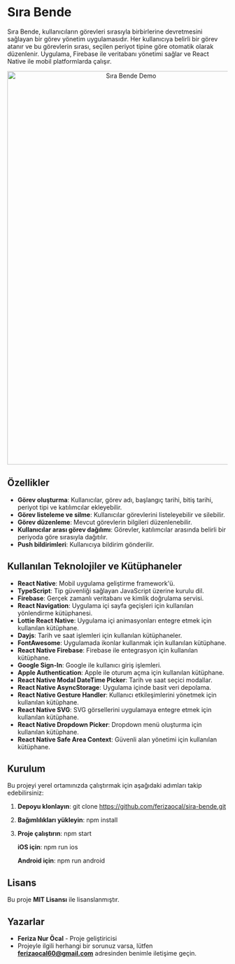 # Sıra Bende

Sıra Bende, kullanıcıların görevleri sırasıyla birbirlerine devretmesini sağlayan bir görev yönetim uygulamasıdır. Her kullanıcıya belirli bir görev atanır ve bu görevlerin sırası, seçilen periyot tipine göre otomatik olarak düzenlenir. Uygulama, Firebase ile veritabanı yönetimi sağlar ve React Native ile mobil platformlarda çalışır.

<p align="center">
  <img src="src/assets/gif/sira-bende-demo.gif" width="550" height="900" alt="Sıra Bende Demo" />
</p>

## Özellikler

- **Görev oluşturma**: Kullanıcılar, görev adı, başlangıç tarihi, bitiş tarihi, periyot tipi ve katılımcılar ekleyebilir.
- **Görev listeleme ve silme**: Kullanıcılar görevlerini listeleyebilir ve silebilir.
- **Görev düzenleme**: Mevcut görevlerin bilgileri düzenlenebilir.
- **Kullanıcılar arası görev dağılımı**: Görevler, katılımcılar arasında belirli bir periyoda göre sırasıyla dağıtılır.
- **Push bildirimleri**: Kullanıcıya bildirim gönderilir.

## Kullanılan Teknolojiler ve Kütüphaneler

- **React Native**: Mobil uygulama geliştirme framework'ü.
- **TypeScript**: Tip güvenliği sağlayan JavaScript üzerine kurulu dil.
- **Firebase**: Gerçek zamanlı veritabanı ve kimlik doğrulama servisi.
- **React Navigation**: Uygulama içi sayfa geçişleri için kullanılan yönlendirme kütüphanesi.
- **Lottie React Native**: Uygulama içi animasyonları entegre etmek için kullanılan kütüphane.
- **Dayjs**: Tarih ve saat işlemleri için kullanılan kütüphaneler.
- **FontAwesome**: Uygulamada ikonlar kullanmak için kullanılan kütüphane.
- **React Native Firebase**: Firebase ile entegrasyon için kullanılan kütüphane.
- **Google Sign-In**: Google ile kullanıcı giriş işlemleri.
- **Apple Authentication**: Apple ile oturum açma için kullanılan kütüphane.
- **React Native Modal DateTime Picker**: Tarih ve saat seçici modallar.
- **React Native AsyncStorage**: Uygulama içinde basit veri depolama.
- **React Native Gesture Handler**: Kullanıcı etkileşimlerini yönetmek için kullanılan kütüphane.
- **React Native SVG**: SVG görsellerini uygulamaya entegre etmek için kullanılan kütüphane.
- **React Native Dropdown Picker**: Dropdown menü oluşturma için kullanılan kütüphane.
- **React Native Safe Area Context**: Güvenli alan yönetimi için kullanılan kütüphane.

## Kurulum

Bu projeyi yerel ortamınızda çalıştırmak için aşağıdaki adımları takip edebilirsiniz:

1. **Depoyu klonlayın**:
   git clone https://github.com/ferizaocal/sira-bende.git

2. **Bağımlılıkları yükleyin**:
   npm install

3. **Proje çalıştırın**:
   npm start

   **iOS için**: npm run ios

   **Android için**: npm run android

## **Lisans**

Bu proje **MIT Lisansı** ile lisanslanmıştır.

## **Yazarlar**

- **Feriza Nur Öcal** - Proje geliştiricisi
- Projeyle ilgili herhangi bir sorunuz varsa, lütfen **ferizaocal60@gmail.com** adresinden benimle iletişime geçin.

